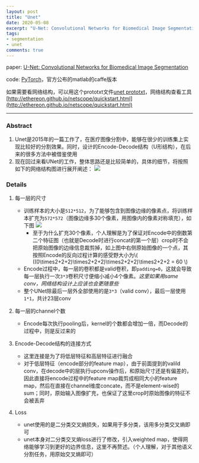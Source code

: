 ```yaml
---
layout: post
title: "Unet"
date: 2020-05-08
excerpt: "U-Net: Convolutional Networks for Biomedical Image Segmentation."
tags: 
- segmentation
- unet
comments: true
---
```


paper: [U-Net: Convolutional Networks for Biomedical Image Segmentation](https://arxiv.org/abs/1505.04597)

code: [PyTorch](https://github.com/milesial/Pytorch-UNet)，官方公布的matlab的caffe版本

如果需要看网络结构，可以用这个prototxt文件[unet prototxt](https://github.com/warden3344/unet/blob/master/train_val.prototxt)，网络结构查看工具[http://ethereon.github.io/netscope/quickstart.html](http://ethereon.github.io/netscope/quickstart.html)

----

### Abstract
1. Unet是2015年的一篇工作了，在医疗图像分割中，能够在很少的训练集上实现比较好的分割效果。同时，设计的Encode-Decode结构（U形结构），在后来的很多方法中被借鉴使用
2. 现在回过来看UNet的工作，整体思路还是比较简单的，具体的细节，将按照如下的网络结构图进行展开阐述：
    ![](https://img2020.cnblogs.com/blog/1467786/202005/1467786-20200508145744356-52522672.png)

### Details
1. 每一层的尺寸
    * 训练样本的大小是`512*512`，为了能够包含到图像边缘的像素点，将训练样本扩充为`572*572`（图像边缘多30个像素，用图像内的像素对称填充），如下图
        ![](https://img2020.cnblogs.com/blog/1467786/202005/1467786-20200508144917288-821392711.png)
        * 至于为什么扩充30个像素，个人理解是为了保证对Encode中的倒数第二个特征图（也就是Decode时进行concat的第一个层）crop时不会把原始图像的边缘信息裁剪掉，如上图中右侧原始图像的一个点，其按照Encode的反向过程计算的感受野大小为\\( ((0\times2+2+2)\times2+2+2)\times2+2+2)\times2+2+2 = 60 \\)
    * Encode过程中，每一层的卷积都是valid卷积，即`padding=0`，这就会导致每一层执行一次`3*3`卷积尺寸便缩小减小4个像素。*这里如果用same conv，网络结构设计上应该也会更随意些*
    * 整个UNet除最后一层外全部使用的是`3*3`（valid conv），最后一层使用`1*1`，共计23层conv

2. 每一层的channel个数
    * Encode每次执行pooling后，kernel的个数都会增加一倍，而Decode的过程中，则是反过来的

3. Encode-Decode结构的连接方式
    * 这里连接是为了将低层特征和高层特征进行融合
    * 对于低层特征（encode部分的feature map），由于前面提到的valild conv，在decode中的层执行upconv操作后，和原始尺寸还是有偏差的，因此直接将encode过程中的feature map裁剪成相同大小的feature map，然后在直接在channel维度concate，而不是element-wise的sum；同时，原始输入图像扩充，也保证了这里crop时原始图像的特征不会被丢弃

4. Loss
    * unet使用的是二分类交叉熵损失，如果用于多分类，该用多分类交叉熵即可
    * unet本身对二分类交叉熵loss进行了修改，引入weighted map，使得网络能够学习到更好的边界信息，这里不再赘述。（个人理解，对于其他语义分割任务，用原始交叉熵即可）
